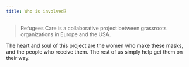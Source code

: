 ```yaml
---
title: Who is involved?
---
```


> Refugees Care is a collaborative project between grassroots organizations in
> Europe and the USA.

The heart and soul of this project are the women who make these masks, and the
people who receive them. The rest of us simply help get them on their way.
